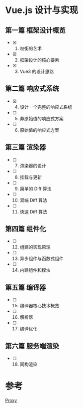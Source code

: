 # Vue.js 设计与实现

## 第一篇 框架设计概览

- [x] 1. 权衡的艺术
- [x] 2. 框架设计的核心要素
- [x] 3. Vue3 的设计思路

## 第二篇 响应式系统

- [x] 4. 设计一个完整的响应式系统
- [ ] 5. 非原始值的响应式方案
- [ ] 6. 原始值的响应式方案

## 第三篇 渲染器

- [ ] 7. 渲染器的设计
- [ ] 8. 挂载与更新
- [ ] 9. 简单的 Diff 算法
- [ ] 10. 双端 Diff 算法
- [ ] 11. 快速 Diff 算法

## 第四篇 组件化

- [ ] 12. 组建的实现原理
- [ ] 13. 异步组件与函数式组件
- [ ] 14. 内建组件和模块

## 第五篇 编译器

- [ ] 15. 编译器核心技术概览
- [ ] 16. 解析器
- [ ] 17. 编译优化

## 第六篇 服务端渲染

- [ ] 18. 同构渲染

# 参考

[Proxy](https://developer.mozilla.org/zh-CN/docs/Web/JavaScript/Reference/Global_Objects/Proxy)

